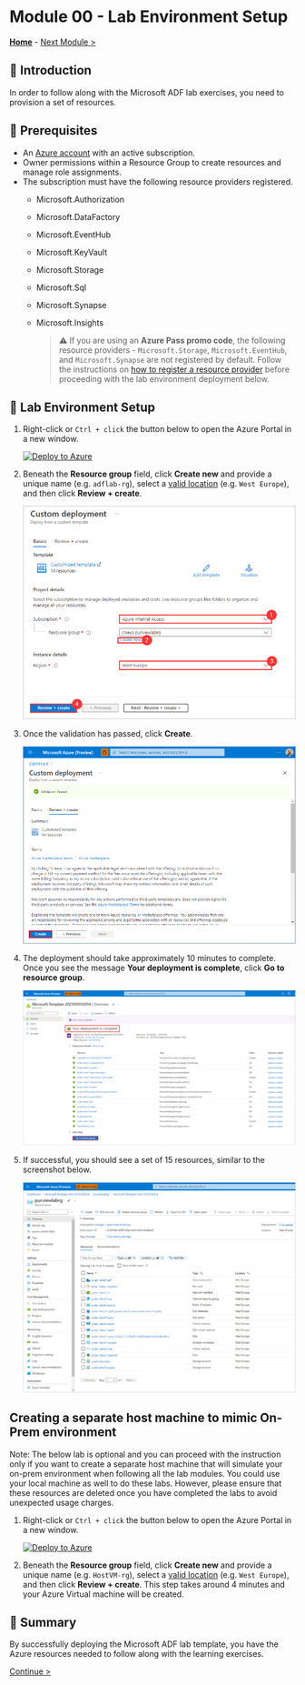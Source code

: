 # Module 00 - Lab Environment Setup

**[Home](../README.md)** - [Next Module >](../modules/module01.md)

## :loudspeaker: Introduction

In order to follow along with the Microsoft ADF lab exercises, you need to provision a set of resources.

## :thinking: Prerequisites

* An [Azure account](https://azure.microsoft.com/free/) with an active subscription.
* Owner permissions within a Resource Group to create resources and manage role assignments.
* The subscription must have the following resource providers registered.
  * Microsoft.Authorization
  * Microsoft.DataFactory
  * Microsoft.EventHub
  * Microsoft.KeyVault
  * Microsoft.Storage
  * Microsoft.Sql
  * Microsoft.Synapse
  * Microsoft.Insights

    > :warning: If you are using an **Azure Pass promo code**, the following resource providers - `Microsoft.Storage`, `Microsoft.EventHub`, and `Microsoft.Synapse` are not registered by default. Follow the instructions on [how to register a resource provider](./providers.md) before proceeding with the lab environment deployment below.

## :test_tube: Lab Environment Setup

1. Right-click or `Ctrl + click` the button below to open the Azure Portal in a new window.

    [![Deploy to Azure](https://aka.ms/deploytoazurebutton)](https://portal.azure.com/#create/Microsoft.Template/uri/https%3A%2F%2Fraw.githubusercontent.com%2Fsamsherrawal%2FadfSynapseHOL%2Fmain%2Ftemplate%2Fazuredeploy.json)

2. Beneath the **Resource group** field, click **Create new** and provide a unique name (e.g. `adflab-rg`), select a [valid location](https://azure.microsoft.com/global-infrastructure/services/?products=ADF&regions=all) (e.g. `West Europe`), and then click **Review + create**.

    ![Deploy Template](../images/module00/00.01-deploy-lab.png)

3. Once the validation has passed, click **Create**.

    ![Create Resources](../images/module00/00.02-deploy-create.png)

4. The deployment should take approximately 10 minutes to complete. Once you see the message **Your deployment is complete**, click **Go to resource group**.

    ![Deployment Complete](../images/module00/00.03-deploy-complete.png)

5. If successful, you should see a set of 15 resources, similar to the screenshot below.

    ![Resource Group](../images/module00/00.04-deploy-resources.png)



## Creating a separate host machine to mimic On-Prem environment 

Note: The below lab is optional and you can proceed with the instruction only if you want to create a separate host machine that will simulate your on-prem environment when following all the lab modules. You could use your local machine as well to do these labs. However, please ensure that these resources are deleted once you have completed the labs to avoid unexpected usage charges.

1. Right-click or `Ctrl + click` the button below to open the Azure Portal in a new window.

    [![Deploy to Azure](https://aka.ms/deploytoazurebutton)](https://portal.azure.com/#create/Microsoft.Template/uri/https%3A%2F%2Fraw.githubusercontent.com%2Fsamsherrawal%2FadfSynapseHOL%2Fmain%2Ftemplate%2Fhostmachinedeploy.json)

2. Beneath the **Resource group** field, click **Create new** and provide a unique name (e.g. `HostVM-rg`), select a [valid location](https://azure.microsoft.com/global-infrastructure/services/?products=ADF&regions=all) (e.g. `West Europe`), and then click **Review + create**. This step takes around 4 minutes and your Azure Virtual machine will be created.

## :tada: Summary

By successfully deploying the Microsoft ADF lab template, you have the Azure resources needed to follow along with the learning exercises.

[Continue >](../modules/module01.md)
